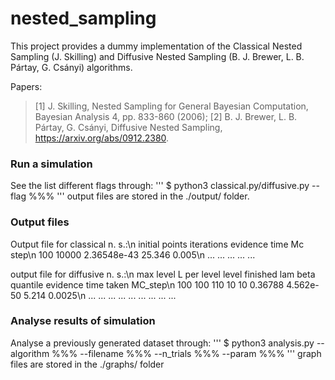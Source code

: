 # nested_sampling
This project provides a dummy implementation of the Classical Nested Sampling (J. Skilling) and Diffusive Nested Sampling (B. J. Brewer, L. B. Pártay, G. Csányi) algorithms.

Papers:
>[1] J. Skilling, Nested Sampling for General Bayesian Computation,
Bayesian Analysis 4, pp. 833-860 (2006);
>[2] B. J. Brewer, L. B. Pártay, G. Csányi, Diffusive Nested Sampling, https://arxiv.org/abs/0912.2380.

### Run a simulation
See the list different flags through:
'''
$ python3 classical.py/diffusive.py --flag %%%
'''
output files are stored in the ./output/ folder.

### Output files
Output file for classical n. s.:\n
initial points	iterations	evidence	time		Mc step\n
100		10000		2.36548e-43	25.346		0.005\n
...   ...     ...         ...       ...

output file for diffusive n. s.:\n
max level	L per level	level finished	lam	beta	quantile	evidence	time taken	MC_step\n
100		100		110		10	10	0.36788		4.562e-50	5.214		0.0025\n
...		...		...		...	...	...		...		...		...

### Analyse results of simulation
Analyse a previously generated dataset through:
'''
$ python3 analysis.py --algorithm %%% --filename %%% --n_trials %%% --param %%%
'''
graph files are stored in the ./graphs/ folder
